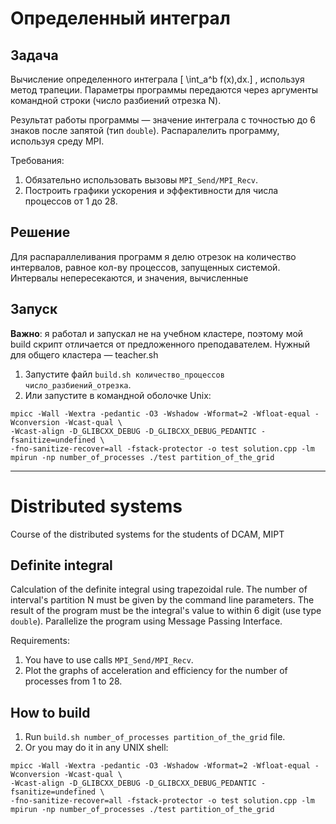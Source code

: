 # **Определенный интеграл**

## **Задача**

Вычисление определенного интеграла \[ \int_a^b f(x)\,dx.\] , используя метод трапеции. Параметры программы передаются через аргументы командной строки (число разбиений отрезка N).

Результат работы программы — значение интеграла с точностью до 6 знаков после запятой (тип `double`). Распаралелить программу, используя среду MPI. 

Требования:
1. Обязательно использовать вызовы ```MPI_Send/MPI_Recv```.
2. Построить графики ускорения и эффективности для числа процессов от 1 до 28.

## **Решение**

Для распараллеливания программ я делю отрезок на количество интервалов, равное кол-ву процессов, запущенных системой. Интервалы непересекаются, и значения, вычисленные 

## **Запуск**

**Важно**: я работал и запускал не на учебном кластере, поэтому мой build скрипт отличается от предложенного преподавателем. Нужный для общего кластера — teacher.sh
1. Запустите файл ```build.sh количество_процессов число_разбиений_отрезка```.
2. Или запустите в командной оболочке Unix:

```
mpicc -Wall -Wextra -pedantic -O3 -Wshadow -Wformat=2 -Wfloat-equal -Wconversion -Wcast-qual \
-Wcast-align -D_GLIBCXX_DEBUG -D_GLIBCXX_DEBUG_PEDANTIC -fsanitize=undefined \
-fno-sanitize-recover=all -fstack-protector -o test solution.cpp -lm
mpirun -np number_of_processes ./test partition_of_the_grid
```
---
# **Distributed systems**
Course of the distributed systems for the students of DCAM, MIPT

## **Definite integral**

Calculation of the definite integral using trapezoidal rule. The number of interval's partition N must be given by the command line parameters. 
The result of the program must be the integral's value to within 6 digit (use type `double`). Parallelize the program using Message Passing Interface.

Requirements:
1. You have to use calls ```MPI_Send/MPI_Recv```.
2. Plot the graphs of acceleration and efficiency for the number of processes from 1 to 28.

## **How to build**

1. Run ```build.sh number_of_processes partition_of_the_grid``` file.
2. Or you may do it in any UNIX shell:

```
mpicc -Wall -Wextra -pedantic -O3 -Wshadow -Wformat=2 -Wfloat-equal -Wconversion -Wcast-qual \
-Wcast-align -D_GLIBCXX_DEBUG -D_GLIBCXX_DEBUG_PEDANTIC -fsanitize=undefined \
-fno-sanitize-recover=all -fstack-protector -o test solution.cpp -lm
mpirun -np number_of_processes ./test partition_of_the_grid
```